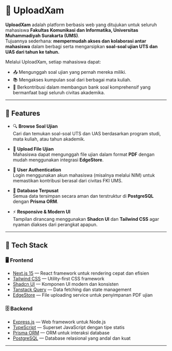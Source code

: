 # 📘 UploadXam

**UploadXam** adalah platform berbasis web yang ditujukan untuk seluruh mahasiswa **Fakultas Komunikasi dan Informatika, Universitas Muhammadiyah Surakarta (UMS)**.  
Tujuannya sederhana: **mempermudah akses dan kolaborasi antar mahasiswa** dalam berbagi serta mengarsipkan **soal-soal ujian UTS dan UAS dari tahun ke tahun.**

Melalui UploadXam, setiap mahasiswa dapat:
- 📤 Mengunggah soal ujian yang pernah mereka miliki.
- 📚 Mengakses kumpulan soal dari berbagai mata kuliah.
- 🤝 Berkontribusi dalam membangun bank soal komprehensif yang bermanfaat bagi seluruh civitas akademika.

---

## 🚀 Features

- 🔍 **Browse Soal Ujian**  
  Cari dan temukan soal-soal UTS dan UAS berdasarkan program studi, mata kuliah, atau tahun akademik.

- 📂 **Upload File Ujian**  
  Mahasiswa dapat mengunggah file ujian dalam format **PDF** dengan mudah menggunakan integrasi **EdgeStore**.

- 👤 **User Authentication**  
  Login menggunakan akun mahasiswa (misalnya melalui NIM) untuk memastikan kontribusi berasal dari civitas FKI UMS.

- 💾 **Database Terpusat**  
  Semua data tersimpan secara aman dan terstruktur di **PostgreSQL** dengan **Prisma ORM**.

- ⚡ **Responsive & Modern UI**  
  Tampilan dirancang menggunakan **Shadcn UI** dan **Tailwind CSS** agar nyaman diakses dari perangkat apapun.

---

## 🧩 Tech Stack

### 🖥️ Frontend
- [Next.js 15](https://nextjs.org/) — React framework untuk rendering cepat dan efisien  
- [Tailwind CSS](https://tailwindcss.com/) — Utility-first CSS framework  
- [Shadcn UI](https://ui.shadcn.com/) — Komponen UI modern dan konsisten  
- [Tanstack Query](https://tanstack.com/query/latest) — Data fetching dan state management  
- [EdgeStore](https://edgestore.dev/) — File uploading service untuk penyimpanan PDF ujian

### 🗄️ Backend
- [Express.js](https://expressjs.com/) — Web framework untuk Node.js  
- [TypeScript](https://www.typescriptlang.org/) — Superset JavaScript dengan tipe statis  
- [Prisma ORM](https://www.prisma.io/) — ORM untuk interaksi database  
- [PostgreSQL](https://www.postgresql.org/) — Database relasional yang andal dan kuat

---
